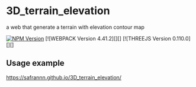# 3D_terrain_elevation
a web that generate a terrain with elevation contour map

[![NPM Version][npm-image]][npm-url]
[![WEBPACK Version 4.41.2][][]
[![THREEJS Version 0.110.0][][]

## Usage example
 https://safrannn.github.io/3D_terrain_elevation/
 
 
 <!-- Markdown link & img dfn's -->
[npm-image]: https://img.shields.io/npm/v/datadog-metrics.svg?style=flat-square
[npm-url]: https://npmjs.org/package/datadog-metrics
[npm-downloads]: https://img.shields.io/npm/dm/datadog-metrics.svg?style=flat-square
